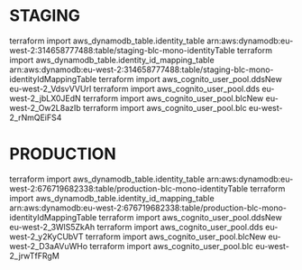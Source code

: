 # STAGING
terraform import aws_dynamodb_table.identity_table arn:aws:dynamodb:eu-west-2:314658777488:table/staging-blc-mono-identityTable
terraform import aws_dynamodb_table.identity_id_mapping_table arn:aws:dynamodb:eu-west-2:314658777488:table/staging-blc-mono-identityIdMappingTable
terraform import aws_cognito_user_pool.ddsNew eu-west-2_VdsvVVUrI
terraform import aws_cognito_user_pool.dds eu-west-2_jbLX0JEdN
terraform import aws_cognito_user_pool.blcNew eu-west-2_Ow2L8azIb
terraform import aws_cognito_user_pool.blc eu-west-2_rNmQEiFS4

# PRODUCTION
terraform import aws_dynamodb_table.identity_table arn:aws:dynamodb:eu-west-2:676719682338:table/production-blc-mono-identityTable
terraform import aws_dynamodb_table.identity_id_mapping_table arn:aws:dynamodb:eu-west-2:676719682338:table/production-blc-mono-identityIdMappingTable
terraform import aws_cognito_user_pool.ddsNew eu-west-2_3WlS5ZkAh
terraform import aws_cognito_user_pool.dds eu-west-2_y2KyCUbVT
terraform import aws_cognito_user_pool.blcNew eu-west-2_D3aAVuWHo
terraform import aws_cognito_user_pool.blc eu-west-2_jrwTfFRgM

